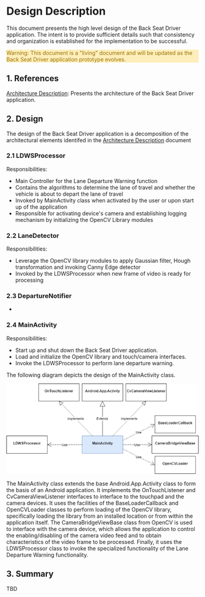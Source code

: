 # Design Description

This document presents the high level design of the Back Seat Driver application. The intent is to provide sufficient details such that consistency and organization is established for the implementation to be successful.

<div style="color:#997000;background-color:#FEEEBB;border=1px;">Warning: This document is a "living" document and will be updated as the Back Seat Driver application prototype evolves.</div>

## 1. References

[Architecture Description](ArchitectureDescription.md): Presents the architecture of the Back Seat Driver application.

## 2. Design

The design of the Back Seat Driver application is a decomposition of the architectural elements identifed in the [Architecture Description](ArchitectureDescription.md) document

### 2.1 LDWSProcessor

Responsibilities:
  * Main Controller for the Lane Departure Warning function
  * Contains the algorithms to determine the lane of travel and whether the vehicle is about to depart the lane of travel
  * Invoked by MainActivity class when activated by the user or upon start up of the application
  * Responsible for activating device's camera and establishing logging mechanism by initializing the OpenCV Library modules

### 2.2 LaneDetector

Responsibilities:
  * Leverage the OpenCV library modules to apply Gaussian filter, Hough transformation and invoking Canny Edge detector
  * Invoked by the LDWSProcessor when new frame of video is ready for processing
  

### 2.3 DepartureNotifier

  * 

### 2.4 MainActivity

Responsibilities:
  * Start up and shut down the Back Seat Driver application.
  * Load and initialize the OpenCV library and touch/camera interfaces.
  * Invoke the LDWSProcessor to perform lane departure warning.

The following diagram depicts the design of the MainActivity class.

<p align="center"><img src="MainActivity.png"></p>

The MainActivity class extends the base Android.App.Activity class to form the basis of an Android application. It implements the OnTouchListener and CvCameraViewListener interfaces to interface to the touchpad and the camera devices. It uses the facilities of the BaseLoaderCallback and OpenCVLoader classes to perform loading of the OpenCV library, specifically loading the library from an installed location or from within the application itself. The CameraBridgeViewBase class from OpenCV is used to interface with the camera device, which allows the application to control the enabling/disabling of the camera video feed and to obtain characteristics of the video frame to be processed. Finally, it uses the LDWSProcessor class to invoke the specialized functionality of the Lane Departure Warning functionality.

## 3. Summary

TBD
